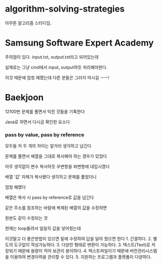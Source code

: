 # algorithm-solving-strategies

아무튼 알고리즘 스터디임. 

# Samsung Software Expert Academy

주의점이 있다. input.txt, output.txt라고 되어있는데

실제로는 그냥 cmd에서 input, output하듯 처리해야한다.

이것 때문에 엄청 헤맸는데 다른 분들은 그러지 마시길 ㅡㅡ!

# Baekjoon

12100번 문제를 풀면서 익힌 것들을 기록한다

Java로 하면서 다시금 확인한 요소다

### pass by value, pass by reference

  모두들 저 두 개의 차이는 알거라 생각하고 넘긴다

  문제를 풀면서 배열을 그대로 복사해야 하는 경우가 있었다

  아무 생각없이 변수 복사하듯 우변항을 좌변항에 대입시켰다

  배열 '값' 자체가 복사됐다 생각하고 문제를 풀었더니

  엄청 해멨다

  배열은 복사 시 pass by reference로 값을 넘긴다

  같은 주소를 참조하는 바람에 복제된 배열의 값을 수정하면

  원본도 같이 수정되는 것

  현재는 loop돌려서 일일히 값을 넣어줬는데

  이것말고 더 좋은방법이 있으면 밑에 수정하여 답을 달아 줬으면 한다
  	1. 간결하다.
	2. 별도의 도구없이 작성가능하다.
	3. 다양한 형태로 변환이 가능하다.
	3. 텍스트(Text)로 저장되기 때문에 용량이 적어 보관이 용이하다.
	4. 텍스트파일이기 때문에 버전관리시스템을 이용하여 변경이력을 관리할 수 있다.
	5. 지원하는 프로그램과 플랫폼이 다양하다.
